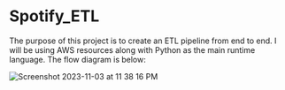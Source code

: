# Spotify_ETL 

The purpose of this project is to create an ETL pipeline from end to end. I will be using AWS resources along with Python as the main runtime language. 
The flow diagram is below:

![Screenshot 2023-11-03 at 11 38 16 PM](https://github.com/wliu123/spotify_etl/assets/59156681/bf574254-9b36-4720-8dd3-3fb431c21001)

